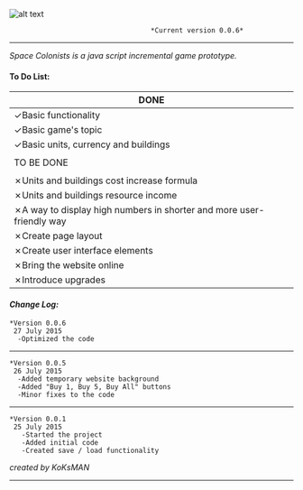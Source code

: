 ![alt text](https://i.imgur.com/tMTnKoH.png)

                                       *Current version 0.0.6*
___

<em> Space Colonists is a java script incremental game prototype. </em>

#### To Do List: ####

|   DONE       |
| ------------- |
| ✓Basic functionality|
| ✓Basic game's topic|
| ✓Basic units, currency and buildings|
| |
| TO BE DONE |
| |
|✗Units and buildings cost increase formula|
|✗Units and buildings resource income|
|✗A way to display high numbers in shorter and more user-friendly way|
|✗Create page layout|
|✗Create user interface elements|
|✗Bring the website online|
|✗Introduce upgrades|


#### **_Change Log:_** ####
    *Version 0.0.6
     27 July 2015
      -Optimized the code
___
    *Version 0.0.5
     26 July 2015
      -Added temporary website background
      -Added "Buy 1, Buy 5, Buy All" buttons
      -Minor fixes to the code
___

    *Version 0.0.1
     25 July 2015
       -Started the project
       -Added initial code
       -Created save / load functionality

*created by KoKsMAN*
___
